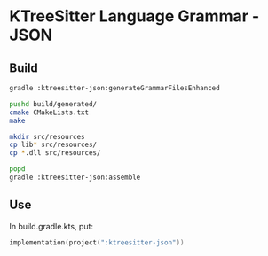 # KTreeSitter Language Grammar - JSON

## Build

```sh
gradle :ktreesitter-json:generateGrammarFilesEnhanced

pushd build/generated/
cmake CMakeLists.txt
make

mkdir src/resources
cp lib* src/resources/
cp *.dll src/resources/

popd
gradle :ktreesitter-json:assemble
``` 

## Use

In build.gradle.kts, put:
```kotlin
implementation(project(":ktreesitter-json"))
```
